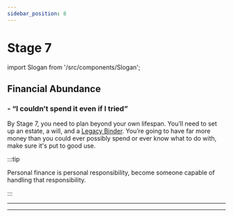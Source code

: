 ```yaml
---
sidebar_position: 8
---
```


# Stage 7

import Slogan from '/src/components/Slogan';

## Financial Abundance

### - “I couldn’t spend it even if I tried”

By Stage 7, you need to plan beyond your own lifespan. You’ll need to set up an estate, a will, and a [Legacy Binder](/lifestyle/legacy-binder.md). You’re going to have far more money than you could ever possibly spend or ever know what to do with, make sure it's put to good use.

:::tip

Personal finance is personal responsibility, become someone capable of handling that responsibility.

:::

---
<Slogan/>

---